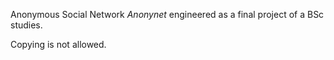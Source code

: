 Anonymous Social Network *Anonynet* engineered as a final project of a BSc studies. 

Copying is not allowed.
